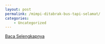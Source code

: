 ```yaml
---
layout: post
permalink: /mimpi-ditabrak-bus-tapi-selamat/
categories:
    - Uncategorized
---
```


[Baca Selengkapnya](/09)